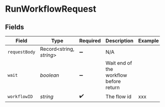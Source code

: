 # RunWorkflowRequest


## Fields

| Field                                  | Type                                   | Required                               | Description                            | Example                                |
| -------------------------------------- | -------------------------------------- | -------------------------------------- | -------------------------------------- | -------------------------------------- |
| `requestBody`                          | Record<string, *string*>               | :heavy_minus_sign:                     | N/A                                    |                                        |
| `wait`                                 | *boolean*                              | :heavy_minus_sign:                     | Wait end of the workflow before return |                                        |
| `workflowID`                           | *string*                               | :heavy_check_mark:                     | The flow id                            | xxx                                    |
